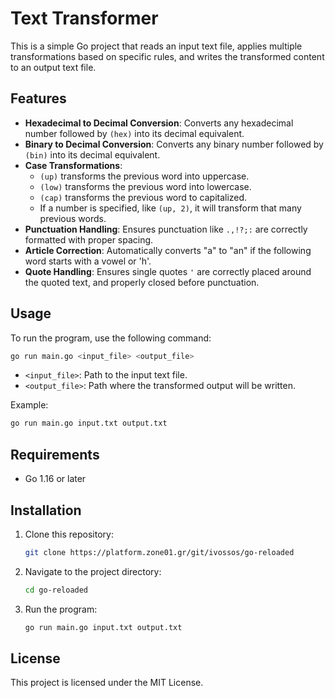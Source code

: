 
# Text Transformer

This is a simple Go project that reads an input text file, applies multiple transformations based on specific rules, and writes the transformed content to an output text file.

## Features
- **Hexadecimal to Decimal Conversion**: Converts any hexadecimal number followed by `(hex)` into its decimal equivalent.
- **Binary to Decimal Conversion**: Converts any binary number followed by `(bin)` into its decimal equivalent.
- **Case Transformations**: 
  - `(up)` transforms the previous word into uppercase.
  - `(low)` transforms the previous word into lowercase.
  - `(cap)` transforms the previous word to capitalized.
  - If a number is specified, like `(up, 2)`, it will transform that many previous words.
- **Punctuation Handling**: Ensures punctuation like `.,!?;:` are correctly formatted with proper spacing.
- **Article Correction**: Automatically converts "a" to "an" if the following word starts with a vowel or 'h'.
- **Quote Handling**: Ensures single quotes `'` are correctly placed around the quoted text, and properly closed before punctuation.

## Usage
To run the program, use the following command:

```bash
go run main.go <input_file> <output_file>
```

- `<input_file>`: Path to the input text file.
- `<output_file>`: Path where the transformed output will be written.

Example:

```bash
go run main.go input.txt output.txt
```

## Requirements
- Go 1.16 or later

## Installation
1. Clone this repository:
   ```bash
   git clone https://platform.zone01.gr/git/ivossos/go-reloaded
   ```
2. Navigate to the project directory:
   ```bash
   cd go-reloaded
   ```

3. Run the program:
   ```bash
   go run main.go input.txt output.txt
   ```

## License
This project is licensed under the MIT License.
